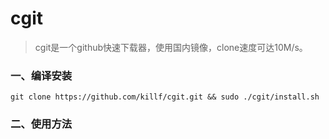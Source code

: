 # cgit

> cgit是一个github快速下载器，使用国内镜像，clone速度可达10M/s。

### 一、编译安装

```shell script
git clone https://github.com/killf/cgit.git && sudo ./cgit/install.sh
```

### 二、使用方法



